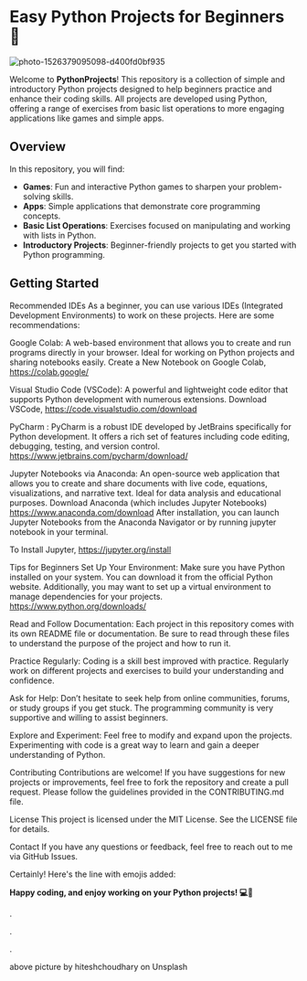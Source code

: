 # Easy Python Projects for Beginners 🌟


![photo-1526379095098-d400fd0bf935](https://github.com/user-attachments/assets/5eb8daae-f9c4-48a1-8367-dc48692c9ca4)




Welcome to **PythonProjects**! This repository is a collection of simple and introductory Python projects designed to help beginners practice and enhance their coding skills. All projects are developed using Python, offering a range of exercises from basic list operations to more engaging applications like games and simple apps.

## Overview

In this repository, you will find:
- **Games**: Fun and interactive Python games to sharpen your problem-solving skills.
- **Apps**: Simple applications that demonstrate core programming concepts.
- **Basic List Operations**: Exercises focused on manipulating and working with lists in Python.
- **Introductory Projects**: Beginner-friendly projects to get you started with Python programming.

## Getting Started

Recommended IDEs
As a beginner, you can use various IDEs (Integrated Development Environments) to work on these projects. Here are some recommendations:

Google Colab: A web-based environment that allows you to create and run programs directly in your browser. Ideal for working on Python projects and sharing notebooks easily.
Create a New Notebook on Google Colab, https://colab.google/


Visual Studio Code (VSCode): A powerful and lightweight code editor that supports Python development with numerous extensions.
Download VSCode, https://code.visualstudio.com/download

PyCharm : PyCharm is a robust IDE developed by JetBrains specifically for Python development. It offers a rich set of features including code editing, debugging, testing, and version control.
https://www.jetbrains.com/pycharm/download/

Jupyter Notebooks via Anaconda: An open-source web application that allows you to create and share documents with live code, equations, visualizations, and narrative text. Ideal for data analysis and educational purposes. 
Download Anaconda (which includes Jupyter Notebooks) https://www.anaconda.com/download
After installation, you can launch Jupyter Notebooks from the Anaconda Navigator or by running jupyter notebook in your terminal.

To Install Jupyter, https://jupyter.org/install

Tips for Beginners
Set Up Your Environment: Make sure you have Python installed on your system. You can download it from the official Python website. Additionally, you may want to set up a virtual environment to manage dependencies for your projects. https://www.python.org/downloads/

Read and Follow Documentation: Each project in this repository comes with its own README file or documentation. Be sure to read through these files to understand the purpose of the project and how to run it.

Practice Regularly: Coding is a skill best improved with practice. Regularly work on different projects and exercises to build your understanding and confidence.

Ask for Help: Don’t hesitate to seek help from online communities, forums, or study groups if you get stuck. The programming community is very supportive and willing to assist beginners.

Explore and Experiment: Feel free to modify and expand upon the projects. Experimenting with code is a great way to learn and gain a deeper understanding of Python.

Contributing
Contributions are welcome! If you have suggestions for new projects or improvements, feel free to fork the repository and create a pull request. Please follow the guidelines provided in the CONTRIBUTING.md file.

License
This project is licensed under the MIT License. See the LICENSE file for details.

Contact
If you have any questions or feedback, feel free to reach out to me via GitHub Issues.


Certainly! Here's the line with emojis added:

**Happy coding, and enjoy working on your Python projects! 💻🌟**




.


.

.

above picture by hiteshchoudhary on Unsplash 
